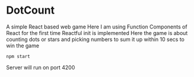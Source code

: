 # DotCount
A simple React based web game
Here I am using Function Components of React for the first time
Reactful init is implemented
Here the game is about counting dots or stars and picking numbers to sum it up within 10 secs to win the game


```
npm start
```

Server will run on port 4200
